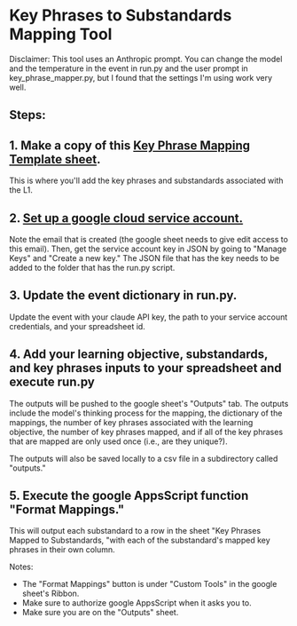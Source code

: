 # Key Phrases to Substandards Mapping Tool
Disclaimer: This tool uses an Anthropic prompt. You can change the model and the temperature in the event in run.py and the user prompt in key_phrase_mapper.py, but I found that the settings I'm using work very well. 

## Steps:
## 1. Make a copy of this [Key Phrase Mapping Template sheet](https://docs.google.com/spreadsheets/d/1eKBtM7s35TVFJ5bbl6TlhSuH4oyAr9Vg6nHmzBV3SUs/edit?gid=0#gid=0). 
This is where you'll add the key phrases and substandards associated with the L1.

## 2. [Set up a google cloud service account.](https://cloud.google.com/iam/docs/service-accounts-create#creating) 
Note the email that is created (the google sheet needs to give edit access to this email). Then, get the service account key in JSON by going to "Manage Keys" and "Create a new key." The JSON file that has the key needs to be added to the folder that has the run.py script. 

## 3. Update the event dictionary in run.py.
Update the event with your claude API key, the path to your service account credentials, and your spreadsheet id. 

## 4. Add your learning objective, substandards, and key phrases inputs to your spreadsheet and execute run.py
The outputs will be pushed to the google sheet's "Outputs" tab. The outputs include the model's thinking process for the mapping, the dictionary of the mappings, the number of key phrases associated with the learning objective, the number of key phrases mapped, and if all of the key phrases that are mapped are only used once (i.e., are they unique?). 

The outputs will also be saved locally to a csv file in a subdirectory called "outputs."

## 5. Execute the google AppsScript function "Format Mappings." 
This will output each substandard to a row in the sheet "Key Phrases Mapped to Substandards, "with each of the substandard's mapped key phrases in their own column.

Notes: 
- The "Format Mappings" button is under "Custom Tools" in the google sheet's Ribbon.
- Make sure to authorize google AppsScript when it asks you to. 
- Make sure you are on the "Outputs" sheet. 
